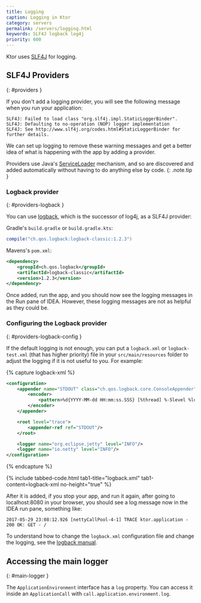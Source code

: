 ```yaml
---
title: Logging
caption: Logging in Ktor
category: servers
permalink: /servers/logging.html
keywords: SLF4J logback log4j
priority: 600
---
```


Ktor uses [SLF4J](https://www.slf4j.org/) for logging.

## SLF4J Providers
{: #providers }

If you don't add a logging provider, you will see the
following message when you run your application:

```
SLF4J: Failed to load class "org.slf4j.impl.StaticLoggerBinder".
SLF4J: Defaulting to no-operation (NOP) logger implementation
SLF4J: See http://www.slf4j.org/codes.html#StaticLoggerBinder for further details.
```

We can set up logging to remove these warning messages and get
a better idea of what is happening with the app by adding a provider.

Providers use Java's [ServiceLoader](https://docs.oracle.com/javase/7/docs/api/java/util/ServiceLoader.html) mechanism,
and so are discovered and added automatically without having to do anything
else by code.
{: .note.tip }

### Logback provider
{: #providers-logback }

You can use [logback](https://logback.qos.ch/),
which is the successor of log4j, as a SLF4J provider:

Gradle's `build.gradle` or `build.gradle.kts`:
```groovy
compile("ch.qos.logback:logback-classic:1.2.3")
```

Mavens's `pom.xml`:
```xml
<dependency>
    <groupId>ch.qos.logback</groupId>
    <artifactId>logback-classic</artifactId>
    <version>1.2.3</version>
</dependency>
```

Once added, run the app, and you should now see the logging messages
in the Run pane of IDEA. However, these logging messages are not as
helpful as they could be.

### Configuring the Logback provider
{: #providers-logback-config }

If the default logging is not enough, you can put a `logback.xml` or `logback-test.xml` (that has higher priority) file in your `src/main/resources` folder
to adjust the logging if it is not useful to you. For example:

{% capture logback-xml %}
```xml
<configuration>
    <appender name="STDOUT" class="ch.qos.logback.core.ConsoleAppender">
        <encoder>
            <pattern>%d{YYYY-MM-dd HH:mm:ss.SSS} [%thread] %-5level %logger{36} - %msg%n</pattern>
        </encoder>
    </appender>

    <root level="trace">
        <appender-ref ref="STDOUT"/>
    </root>

    <logger name="org.eclipse.jetty" level="INFO"/>
    <logger name="io.netty" level="INFO"/>
</configuration>
```
{% endcapture %}

{% include tabbed-code.html
    tab1-title="logback.xml" tab1-content=logback-xml
    no-height="true"
%}

After it is added, if you stop your app, and run it again, after going
to localhost:8080 in your browser, 
you should see a log message now in the IDEA run pane, something like:

```
2017-05-29 23:08:12.926 [nettyCallPool-4-1] TRACE ktor.application - 200 OK: GET - /
```

To understand how to change the `logback.xml` configuration file
and change the logging, see the [logback manual](https://logback.qos.ch/manual/index.html).

## Accessing the main logger
{: #main-logger }

The `ApplicationEnvironment` interface has a `log` property.
You can access it inside an `ApplicationCall` with `call.application.environment.log`.
